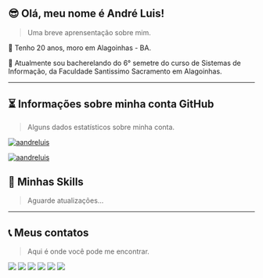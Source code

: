 ## 😎 Olá, meu nome é <strong>André Luis!</strong>

> Uma breve aprensentação sobre mim.

🔭 Tenho 20 anos, moro em Alagoinhas - BA.

🔭 Atualmente sou bacherelando do 6° semetre do curso de Sistemas de Informação, da Faculdade Santissimo Sacramento em Alagoinhas.

----

## ⏳ Informações sobre minha conta GitHub

> Alguns dados estatísticos sobre minha conta.

[![aandreluis](https://github-readme-stats.vercel.app/api?username=aandreluis&theme=dracula&show_icons=true)](https://github.com/aandreluis/) 

[![aandreluis](https://github-readme-stats.vercel.app/api/top-langs/?username=aandreluis&hide=html&layout=compact&theme=dracula)](https://github.com/aandreluis/)

## 🚀 Minhas Skills

> Aguarde atualizações...

----

## 📞 Meus contatos

> Aqui é onde você pode me encontrar.

[<img src="https://img.shields.io/badge/WhatsApp-25D366?style=for-the-badge&logo=whatsapp&logoColor=white"/>](https://api.whatsapp.com/send?phone=5575983168783&text=Ol%C3%A1%2C%20te%20encontrei%20no%20GitHub!)
[<img src="https://img.shields.io/badge/Telegram-2CA5E0?style=for-the-badge&logo=telegram&logoColor=white"/>](https://t.me/aandreluis)
[<img src="https://img.shields.io/badge/Gmail-D14836?style=for-the-badge&logo=gmail&logoColor=white" />]()
[<img src="https://img.shields.io/badge/Instagram-E4405F?style=for-the-badge&logo=instagram&logoColor=white"/>](https://www.instagram.com/_andr3luis/)
[<img src="https://img.shields.io/badge/LinkedIn-0077B5?style=for-the-badge&logo=linkedin&logoColor=white"/>](https://www.linkedin.com/in/aandreluis/)
[<img src="https://img.shields.io/badge/GitHub-100000?style=for-the-badge&logo=github&logoColor=white"/>](https://github.com/aandreluis)

